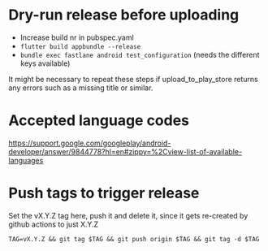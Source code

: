 # Dry-run release before uploading

* Increase build nr in pubspec.yaml
* `flutter build appbundle --release`
* `bundle exec fastlane android test_configuration` (needs the different keys available)

It might be necessary to repeat these steps if upload_to_play_store returns any errors
such as a missing title or similar.

# Accepted language codes

https://support.google.com/googleplay/android-developer/answer/9844778?hl=en#zippy=%2Cview-list-of-available-languages

# Push tags to trigger release

Set the vX.Y.Z tag here, push it and delete it, since it gets re-created by github actions
to just X.Y.Z

`TAG=vX.Y.Z && git tag $TAG && git push origin $TAG && git tag -d $TAG`